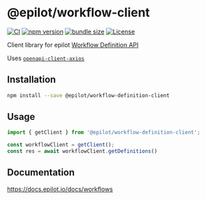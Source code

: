 # @epilot/workflow-client

[![CI](https://github.com/epilot-dev/sdk-js/workflows/CI/badge.svg)](https://github.com/epilot-dev/sdk-js/actions?query=workflow%3ACI)
[![npm version](https://img.shields.io/npm/v/@epilot/workflow-definition-client.svg)](https://www.npmjs.com/package/@epilot/workflow-definition-client)
[![bundle size](https://img.shields.io/bundlephobia/minzip/@epilot/workflow-definition-client?label=gzip%20bundle)](https://bundlephobia.com/package/@epilot/workflow-definition-client)
[![License](http://img.shields.io/:license-mit-blue.svg)](https://github.com/epilot-dev/sdk-js/blob/main/LICENSE)

Client library for epilot [Workflow Definition API](https://docs.epilot.io/api/workflow-definition)

Uses [`openapi-client-axios`](https://github.com/openapistack/openapi-client-axios)

## Installation

```bash
npm install --save @epilot/workflow-definition-client
```

## Usage

```typescript
import { getClient } from '@epilot/workflow-definition-client';

const workflowClient = getClient();
const res = await workflowClient.getDefinitions()
```

## Documentation

https://docs.epilot.io/docs/workflows
